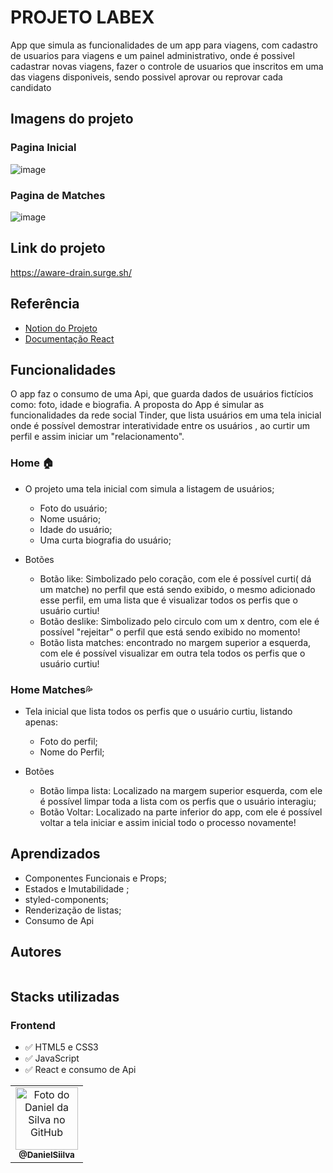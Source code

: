 # PROJETO LABEX

App que simula as funcionalidades de um app para viagens, com cadastro de usuarios para viagens e um painel administrativo, onde  é possivel cadastrar novas viagens, fazer o controle de usuarios que inscritos em uma das viagens disponiveis, sendo possivel aprovar ou reprovar cada candidato

## Imagens do projeto

### Pagina Inicial
![image](https://user-images.githubusercontent.com/94769388/183222473-dd275ddf-8c53-4d2e-8f84-cc0cbc87bb82.png)


### Pagina de Matches
![image](https://user-images.githubusercontent.com/94769388/183222575-c0c27a95-aa1c-4164-a798-12ba7f807e5b.png)

## Link do projeto

https://aware-drain.surge.sh/

## Referência

-   [Notion do Projeto](https://labenu.notion.site/Projeto-de-Fixa-o-Astromatch-7bdfc822034c4e7db23cc35291d05b79)
-   [Documentação React](https://pt-br.reactjs.org/)

## Funcionalidades
O app faz o consumo de uma Api, que guarda dados de usuários fictícios  como: foto, idade e biografia.
A proposta do App é simular as funcionalidades da rede social Tinder, que lista usuários em uma tela inicial onde é possível demostrar interatividade entre os usuários , ao curtir um perfil e assim iniciar   um "relacionamento". 

### Home 🏠

-   O projeto uma tela inicial com simula a listagem de usuários; 
    -   Foto do usuário;
    -   Nome usuário;
    -   Idade do usuário; 
    -   Uma curta biografia do usuário;  
  
-   Botões
    -   Botão like:  Simbolizado pelo coração, com ele é possível curti( dá um matche) no perfil que está sendo exibido, o mesmo adicionado esse perfil, em uma lista que é visualizar todos os perfis que o usuário curtiu! 
    -  Botão deslike:  Simbolizado pelo circulo com um x dentro, com ele é possível "rejeitar" o perfil que está sendo exibido no momento!
    -   Botão lista matches: encontrado no margem superior a esquerda, com ele é possível visualizar em outra tela todos os perfis que o usuário curtiu!  

### Home Matches💦

-   Tela inicial que lista todos os perfis que o usuário curtiu, listando apenas: 
    -   Foto do perfil;
    -   Nome do Perfil;
   
-   Botões
    -   Botão limpa lista:  Localizado na margem superior esquerda, com ele é possível limpar  toda a lista com os perfis que o usuário interagiu;
    -  Botão Voltar:  Localizado na parte inferior do app, com ele é possível voltar a tela iniciar e assim inicial todo o processo novamente! 
  


## Aprendizados

-   Componentes Funcionais e Props;
-   Estados e Imutabilidade ;
-   styled-components;
-   Renderização de listas;
-  Consumo de Api

## Autores

<table>
 <table>
  <tr>
    <td align="center">
      <a href="https://github.com/DanielSiilva">
        <img src="https://avatars.githubusercontent.com/u/94769388?v=4" width="100px;" alt="Foto do Daniel da Silva no GitHub"/><br>
        <sub>
          <b>@DanielSiilva</b>
        </sub>
      </a>
    </td>
  </tr>

  

## Stacks utilizadas

### Frontend

 <ul>
   <li>✅ HTML5 e CSS3</li>
   <li>✅ JavaScript </li>
   <li>✅ React  e consumo de Api</li>
 </ul>
